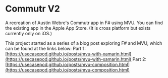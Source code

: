 # Commutr V2
A recreation of Austin Webre's Commutr app in F# using MVU. You can find the existing app in the Apple App Store. (It is cross platform but exists currently only on iOS.)

This project started as a series of a blog post exploring F# and MVU, which can be found at the links below:
Part 1: [https://usecasepod.github.io/posts/mvu-with-xamarin.html](https://usecasepod.github.io/posts/mvu-with-xamarin.html)
Part 2: [https://usecasepod.github.io/posts/mvu-composition.html](https://usecasepod.github.io/posts/mvu-composition.html)
